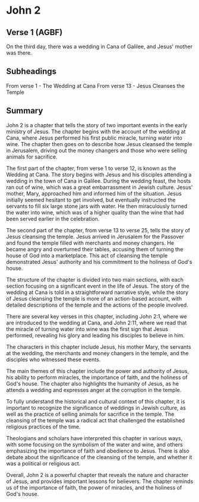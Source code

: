 # John 2

## Verse 1 (AGBF)

On the third day, there was a wedding in Cana of Galilee, and Jesus' mother was there.

## Subheadings

From verse 1 - The Wedding at Cana
From verse 13 - Jesus Cleanses the Temple

## Summary

John 2 is a chapter that tells the story of two important events in the early ministry of Jesus. The chapter begins with the account of the wedding at Cana, where Jesus performed his first public miracle, turning water into wine. The chapter then goes on to describe how Jesus cleansed the temple in Jerusalem, driving out the money changers and those who were selling animals for sacrifice.

The first part of the chapter, from verse 1 to verse 12, is known as the Wedding at Cana. The story begins with Jesus and his disciples attending a wedding in the town of Cana in Galilee. During the wedding feast, the hosts ran out of wine, which was a great embarrassment in Jewish culture. Jesus' mother, Mary, approached him and informed him of the situation. Jesus initially seemed hesitant to get involved, but eventually instructed the servants to fill six large stone jars with water. He then miraculously turned the water into wine, which was of a higher quality than the wine that had been served earlier in the celebration.

The second part of the chapter, from verse 13 to verse 25, tells the story of Jesus cleansing the temple. Jesus arrived in Jerusalem for the Passover and found the temple filled with merchants and money changers. He became angry and overturned their tables, accusing them of turning the house of God into a marketplace. This act of cleansing the temple demonstrated Jesus' authority and his commitment to the holiness of God's house.

The structure of the chapter is divided into two main sections, with each section focusing on a significant event in the life of Jesus. The story of the wedding at Cana is told in a straightforward narrative style, while the story of Jesus cleansing the temple is more of an action-based account, with detailed descriptions of the temple and the actions of the people involved.

There are several key verses in this chapter, including John 2:1, where we are introduced to the wedding at Cana, and John 2:11, where we read that the miracle of turning water into wine was the first sign that Jesus performed, revealing his glory and leading his disciples to believe in him.

The characters in this chapter include Jesus, his mother Mary, the servants at the wedding, the merchants and money changers in the temple, and the disciples who witnessed these events.

The main themes of this chapter include the power and authority of Jesus, his ability to perform miracles, the importance of faith, and the holiness of God's house. The chapter also highlights the humanity of Jesus, as he attends a wedding and expresses anger at the corruption in the temple.

To fully understand the historical and cultural context of this chapter, it is important to recognize the significance of weddings in Jewish culture, as well as the practice of selling animals for sacrifice in the temple. The cleansing of the temple was a radical act that challenged the established religious practices of the time.

Theologians and scholars have interpreted this chapter in various ways, with some focusing on the symbolism of the water and wine, and others emphasizing the importance of faith and obedience to Jesus. There is also debate about the significance of the cleansing of the temple, and whether it was a political or religious act.

Overall, John 2 is a powerful chapter that reveals the nature and character of Jesus, and provides important lessons for believers. The chapter reminds us of the importance of faith, the power of miracles, and the holiness of God's house.